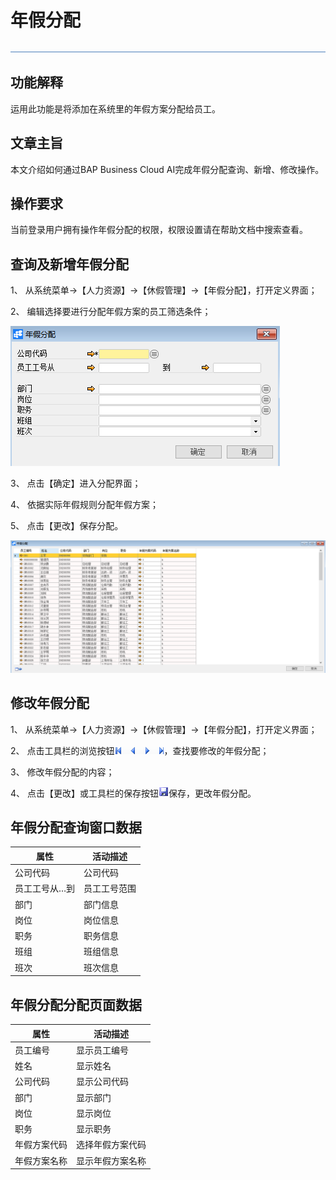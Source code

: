 # 年假分配

![img](图片/标题.png) 

## 功能解释

运用此功能是将添加在系统里的年假方案分配给员工。

## 文章主旨

本文介绍如何通过BAP Business Cloud AI完成年假分配查询、新增、修改操作。

## 操作要求

当前登录用户拥有操作年假分配的权限，权限设置请在帮助文档中搜索查看。

## 查询及新增年假分配

1、 从系统菜单->【人力资源】->【休假管理】->【年假分配】，打开定义界面；	

2、 编辑选择要进行分配年假方案的员工筛选条件；

![img](图片/分配1.png) 

3、 点击【确定】进入分配界面；

4、 依据实际年假规则分配年假方案；

5、 点击【更改】保存分配。

![img](图片/分配2.png) 

## 修改年假分配

1、 从系统菜单->【人力资源】->【休假管理】->【年假分配】，打开定义界面；

2、 点击工具栏的浏览按钮![img](图片/翻页.png)，查找要修改的年假分配；

3、 修改年假分配的内容；

4、 点击【更改】或工具栏的保存按钮![img](图片/保存.png)保存，更改年假分配。

## 年假分配查询窗口数据

| **属性** | **活动描述** |
| -------------- | ------------------ |
| 公司代码       | 公司代码           |
| 员工工号从…到  | 员工工号范围       |
| 部门           | 部门信息           |
| 岗位           | 岗位信息           |
| 职务           | 职务信息           |
| 班组           | 班组信息           |
| 班次           | 班次信息           |

## 年假分配分配页面数据

| **属性** | **活动描述** |
| -------------- | ------------------ |
| 员工编号       | 显示员工编号       |
| 姓名           | 显示姓名           |
| 公司代码       | 显示公司代码       |
| 部门           | 显示部门           |
| 岗位           | 显示岗位           |
| 职务           | 显示职务           |
| 年假方案代码   | 选择年假方案代码   |
| 年假方案名称   | 显示年假方案名称   |

 
